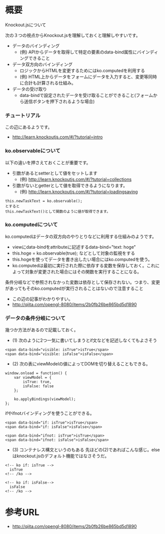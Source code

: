 # 概要
Knockout.jsについて

次の３つの視点からKnockout.jsを理解しておくと理解しやすいです。
- データのバインディング
  - (例) APIからデータを取得して特定の要素のdata-bind属性にバインディングできること
- データ双方向のバインディング
  - ロジックからHTMLを変更するためにはko.computedを利用する
  - (例) HTML上からデータをフォームにデータを入力すると、変更等同時に合計も計算される仕組み。
- データの受け取り
  - data-bindで設定されたデータを受け取ることができること(フォームから送信ボタンを押下されるような場合)

### チュートリアル
この辺にあるようです。
- http://learn.knockoutjs.com/#/?tutorial=intro

### ko.observableについて
以下の違いを押さえておくことが重要です。
- 引数があるとsetterとして値をセットします
  - (例) http://learn.knockoutjs.com/#/?tutorial=collections
- 引数がないとgetterとして値を取得できるようになります。
  - (例) http://learn.knockoutjs.com/#/?tutorial=loadingsaving
```
this.newTaskText = ko.observable();
とすると
this.newTaskText()として関数のように値が取得できます。
```

### ko.computedについて
ko.computedはデータの双方向のやりとりなどに利用する仕組みのようです。
- viewにdata-bindをattributeに記述するdata-bind="text: hoge"
- this.hoge = ko.observable(true); などとして対象の監視をする
- this.hogeを使ってデータを書き出したい場合にはko.computedを使う。
- ko.computedは最初に実行された際に依存する変数を保存しておく。これによって対象が変更された場合にはその関数を実行することになる。


条件分岐などで参照されなかった変数は依存として保存されない。つまり、変更があってもそのko.computedが実行されることはないので注意すること

- この辺の記事がわかりやすい。
- http://qiita.com/opengl-8080/items/2b0fb26be865bd5d1890

### データの条件分岐について

幾つか方法があるので記載しておく。

- (1) 次のように2つ一気に書いてしまうとif文などを記述しなくてもよさそう
```
<span data-bind="visible: isTrue">isTrue</span>
<span data-bind="visible: isFalse">isFalse</span>
```

- (2) 次の表にviewModelの値によってDOMを切り替えることもできる。
```
window.onload = function() {
    var viewModel = {
        isTrue: true,
        isFalse: false
    };

    ko.applyBindings(viewModel);
};
```

ifやifnotバインディングを使うことができる。
```
<span data-bind="if: isTrue">isTrue</span>
<span data-bind="if: isFalse">isFalse</span>

<span data-bind="ifnot: isTrue">isTrue</span>
<span data-bind="ifnot: isFalse">isFalse</span>
```

- (3) コンテナレス構文というのもある
先ほどの(2)であればこんな感じ。elseはknockout.jsのデフォルト機能ではなさそうだ。
```
<!-- ko if: isTrue -->
  isTrue
<!-- /ko -->

<!-- ko if: isFalse-->
  isFalse
<!-- /ko -->
```



# 参考URL
- http://qiita.com/opengl-8080/items/2b0fb26be865bd5d1890
